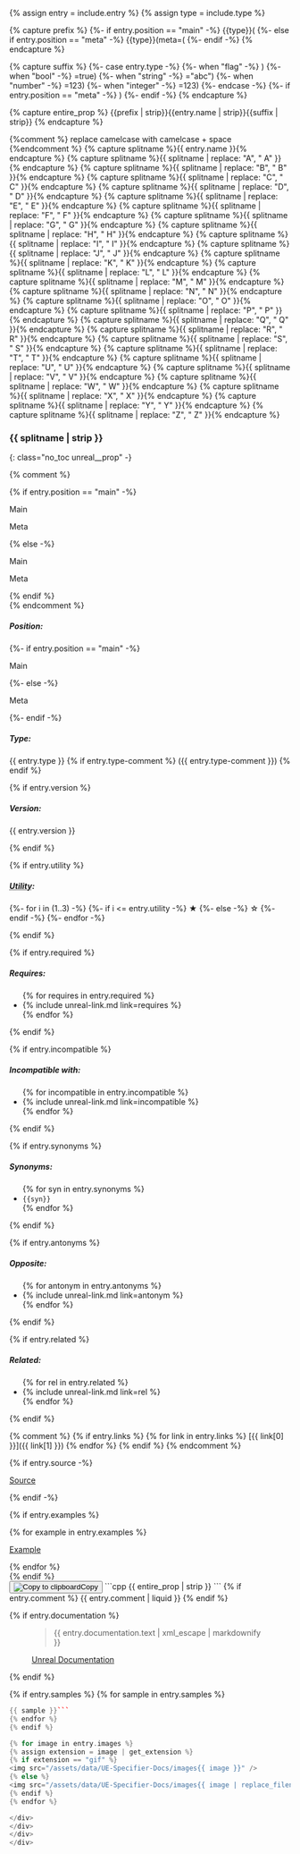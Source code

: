 {% assign entry = include.entry %}
{% assign type = include.type %}

{% capture prefix %}
{%- if entry.position == "main" -%}
{{type}}(
{%- else if entry.position == "meta" -%}
{{type}}(meta=(
{%- endif -%}
{% endcapture %}

{% capture suffix %}
{%- case entry.type -%}
{%- when "flag" -%}
)
{%- when "bool" -%}
=true)
{%- when "string" -%}
="abc")
{%- when "number" -%}
=123)
{%- when "integer" -%}
=123)
{%- endcase -%}
{%- if entry.position == "meta" -%}
)
{%- endif -%}
{% endcapture %}

{% capture entire_prop %}
{{prefix | strip}}{{entry.name | strip}}{{suffix | strip}}
{% endcapture %}

{%comment %} replace camelcase with camelcase + space {%endcomment %}
{% capture splitname %}{{ entry.name }}{% endcapture %}
{% capture splitname %}{{ splitname | replace: "A", " A" }}{% endcapture %}
{% capture splitname %}{{ splitname | replace: "B", " B" }}{% endcapture %}
{% capture splitname %}{{ splitname | replace: "C", " C" }}{% endcapture %}
{% capture splitname %}{{ splitname | replace: "D", " D" }}{% endcapture %}
{% capture splitname %}{{ splitname | replace: "E", " E" }}{% endcapture %}
{% capture splitname %}{{ splitname | replace: "F", " F" }}{% endcapture %}
{% capture splitname %}{{ splitname | replace: "G", " G" }}{% endcapture %}
{% capture splitname %}{{ splitname | replace: "H", " H" }}{% endcapture %}
{% capture splitname %}{{ splitname | replace: "I", " I" }}{% endcapture %}
{% capture splitname %}{{ splitname | replace: "J", " J" }}{% endcapture %}
{% capture splitname %}{{ splitname | replace: "K", " K" }}{% endcapture %}
{% capture splitname %}{{ splitname | replace: "L", " L" }}{% endcapture %}
{% capture splitname %}{{ splitname | replace: "M", " M" }}{% endcapture %}
{% capture splitname %}{{ splitname | replace: "N", " N" }}{% endcapture %}
{% capture splitname %}{{ splitname | replace: "O", " O" }}{% endcapture %}
{% capture splitname %}{{ splitname | replace: "P", " P" }}{% endcapture %}
{% capture splitname %}{{ splitname | replace: "Q", " Q" }}{% endcapture %}
{% capture splitname %}{{ splitname | replace: "R", " R" }}{% endcapture %}
{% capture splitname %}{{ splitname | replace: "S", " S" }}{% endcapture %}
{% capture splitname %}{{ splitname | replace: "T", " T" }}{% endcapture %}
{% capture splitname %}{{ splitname | replace: "U", " U" }}{% endcapture %}
{% capture splitname %}{{ splitname | replace: "V", " V" }}{% endcapture %}
{% capture splitname %}{{ splitname | replace: "W", " W" }}{% endcapture %}
{% capture splitname %}{{ splitname | replace: "X", " X" }}{% endcapture %}
{% capture splitname %}{{ splitname | replace: "Y", " Y" }}{% endcapture %}
{% capture splitname %}{{ splitname | replace: "Z", " Z" }}{% endcapture %}

<div class="unreal__prop" markdown="1">

<div class="prop__item">
<code class="left unreal__prefix"></code>
<div class="right" markdown="1">
<h3 id="{{ entry.name | strip | downcase }}">{{ splitname | strip }}</h3>
{: class="no_toc unreal__prop" -}
</div>
</div>


<div class="prop__item">
<div class="left">

{% comment %}
<div class="unreal__position">
{% if entry.position == "main" -%}
<p class="entry main selected">Main</p><p class="entry meta unselected">Meta</p>
{% else -%}
<p class="entry main unselected">Main</p><p class="entry meta selected">Meta</p>
{% endif %}
</div>
{% endcomment %}

<div class="box">
<h5>Position:</h5>
{%- if entry.position == "main" -%}
<p>Main</p>
{%- else -%}
<p>Meta</p>
{%- endif -%}
</div>

<div class="box">
<h5>Type:</h5>
<p class="unreal__type">
<i class="fa-fw fas {%-
case entry.type %}
{% when "flag" %}
fa-flag
{% when "bool" %}
fa-check-square
{% when "string" %}
fa-file-alt
{% when "number" %}
fa-list-alt
{% when "integer" %}
fa-1
{% endcase %}
"></i>{{ entry.type }}
{% if entry.type-comment %}
({{ entry.type-comment }})
{% endif %}</p>
</div>

{% if entry.version %}
<div class="box">
<h5>Version:</h5>
<p class="unreal__type no_toc">{{ entry.version }}</p>
</div>
{% endif %}

{% if entry.utility %}
<div class="box">
<h5><abbr title="A score to gague how often this specifier is used. 3 stars means it's definitely worth learning, 1 stars means it's not likely you'll need it.">Utility</abbr>:</h5>
<p class="unreal__type no_toc">
{%- for i in (1..3) -%}
  {%- if i <= entry.utility -%}
  ★
  {%- else -%}
  ☆
  {%- endif -%}
{%- endfor -%}</p>
</div>
{% endif %}

{% if entry.required %}
<div class="box">
<h5>Requires:</h5>
<ul class="proplist requires">
{% for requires in entry.required %}
<li>{% include unreal-link.md link=requires %}</li>
{% endfor %}
</ul>
</div>
{% endif %}

{% if entry.incompatible %}
<div class="box">
<h5>Incompatible with:</h5>
<ul class="proplist incompatible">
{% for incompatible in entry.incompatible %}
<li>{% include unreal-link.md link=incompatible %}</li>
{% endfor %}
</ul>
</div>
{% endif %}

{% if entry.synonyms %}
<div class="box">
<h5>Synonyms:</h5>
<ul class="proplist synonyms">
{% for syn in entry.synonyms %}
<li><code>{{syn}}</code></li>
{% endfor %}
</ul>
</div>
{% endif %}

{% if entry.antonyms %}
<div class="box">
<h5>Opposite:</h5>
<ul class="proplist opposite">
{% for antonym in entry.antonyms %}
<li>{% include unreal-link.md link=antonym %}</li>
{% endfor %}
</ul>
</div>
{% endif %}

{% if entry.related %}
<div class="box">
<h5>Related:</h5>
<ul class="proplist related">
{% for rel in entry.related %}
<li>{% include unreal-link.md link=rel %}</li>
{% endfor %}
</ul>
</div>
{% endif %}

{% comment %}
{% if entry.links %}
{% for link in entry.links %}
[{{ link[0] }}]({{ link[1] }})
{% endfor %}
{% endif %}
{% endcomment %}

{% if entry.source -%}
<div class="box">
<p><a href="https://github.com/EpicGames/UnrealEngine/blob/release/{{ entry.source }}" rel="nofollow noopener noreferrer"><i class="fab fa-fw fa-github" aria-hidden="true" style="#fff"></i>Source</a></p>
</div>
{% endif -%}

{% if entry.examples %}
<div class="box">
{% for example in entry.examples %}
<p><a href="https://github.com/EpicGames/UnrealEngine/blob/release/{{ example }}" rel="nofollow noopener noreferrer"><i class="fab fa-fw fa-github" aria-hidden="true" style="#fff"></i>Example</a></p>
{% endfor %}
</div>
{% endif %}
</div>


<div class="right">
<div class="body" markdown="1">
<button class="copy" onclick="copyToClipboard(this,'{{entire_prop|strip|escape}}');" title="Copy {{entire_prop|strip|escape}} to clipboard"><img src="/assets/copy.svg" class="svg-inline--fa svg-filter-link" alt="Copy to clipboard">Copy</button>
```cpp
{{ entire_prop | strip }}
```
{% if entry.comment %}
{{ entry.comment | liquid }}
{% endif %}

{% if entry.documentation %}
<figure class="unreal-doc">
<blockquote cite="{{entry.documentation.source}}">{{ entry.documentation.text | xml_escape | markdownify }}</blockquote>
<figcaption><a href="{{entry.documentation.source}}" rel="nofollow noopener noreferrer">Unreal Documentation</a></figcaption>
</figure>
{% endif %}

{% if entry.samples %}
{% for sample in entry.samples %}
```cpp
{{ sample }}```
{% endfor %}
{% endif %}

{% for image in entry.images %}
{% assign extension = image | get_extension %}
{% if extension == "gif" %}
<img src="/assets/data/UE-Specifier-Docs/images{{ image }}" />
{% else %}
<img src="/assets/data/UE-Specifier-Docs/images{{ image | replace_filename: "webp" }}" />
{% endif %}
{% endfor %}

</div>
</div>
</div>
</div>
